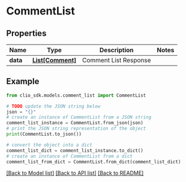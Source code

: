 # CommentList


## Properties

Name | Type | Description | Notes
------------ | ------------- | ------------- | -------------
**data** | [**List[Comment]**](Comment.md) | Comment List Response | 

## Example

```python
from clio_sdk.models.comment_list import CommentList

# TODO update the JSON string below
json = "{}"
# create an instance of CommentList from a JSON string
comment_list_instance = CommentList.from_json(json)
# print the JSON string representation of the object
print(CommentList.to_json())

# convert the object into a dict
comment_list_dict = comment_list_instance.to_dict()
# create an instance of CommentList from a dict
comment_list_from_dict = CommentList.from_dict(comment_list_dict)
```
[[Back to Model list]](../README.md#documentation-for-models) [[Back to API list]](../README.md#documentation-for-api-endpoints) [[Back to README]](../README.md)



